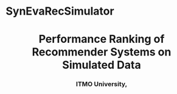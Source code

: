 # SynEvaRecSimulator

<h1 align="center"> Performance Ranking of Recommender Systems on Simulated Data
<h3 align="center">ITMO University, </h3>

